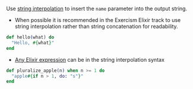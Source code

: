 <!--
This warning is raised when the solution doesn't use string interpolation
-->

Use [string interpolation](https://github.com/elixir-lang/elixir/blob/9cac52833e91b5ebac0d322b20e39605d8dafad9/lib/elixir/lib/string.ex#L20) to insert the `name` parameter into the output string.

- When possible it is recommended in the Exercism Elixir track to use string interpolation rather than string concatenation for readability.

```elixir
def hello(what) do
  "Hello, #{what}"
end
```

- [Any Elixir expression](https://github.com/elixir-lang/elixir/blob/9cac52833e91b5ebac0d322b20e39605d8dafad9/lib/elixir/lib/string.ex#L30) can be in the string interpolation syntax

```elixir
def pluralize_apple(n) when n >= 1 do
  "apple#{if n > 1, do: "s"}"
end
```
